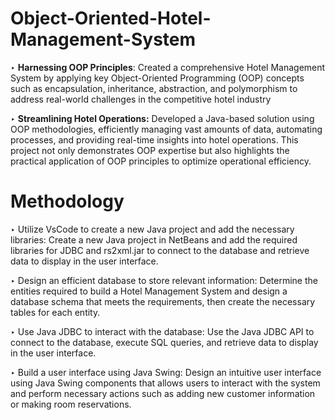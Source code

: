 # Object-Oriented-Hotel-Management-System

‣ **Harnessing OOP Principles**: Created a comprehensive Hotel Management System by applying key Object-Oriented Programming (OOP) concepts such as encapsulation, inheritance, abstraction, and polymorphism to address real-world challenges in the competitive hotel industry

‣ **Streamlining Hotel Operations:** Developed a Java-based solution using OOP methodologies, efficiently managing vast amounts of data, automating processes, and providing real-time insights into hotel operations. This project not only demonstrates OOP expertise but also highlights the practical application of OOP principles to optimize operational efficiency.

# Methodology
‣ Utilize VsCode to create a new Java project and add the necessary libraries: Create a new Java project in NetBeans and add the required libraries for JDBC and rs2xml.jar to
connect to the database and retrieve data to display in the user interface.

‣ Design an efficient database to store relevant information: Determine the entities required to build a Hotel Management System and design a database schema that
meets the requirements, then create the necessary tables for each entity.

‣ Use Java JDBC to interact with the database: Use the Java JDBC API to connect to the database, execute SQL queries, and retrieve data to display in the user interface.

‣ Build a user interface using Java Swing: Design an intuitive user interface using Java Swing components that allows users to interact with the system and perform
necessary actions such as adding new customer information or making room reservations.


